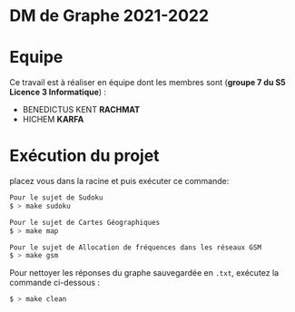 # DM de Graphe 2021-2022

# Equipe

Ce travail est à réaliser en équipe dont les membres sont (**groupe 7 du S5 Licence 3 Informatique**) :

- BENEDICTUS KENT **RACHMAT**
- HICHEM **KARFA**

# Exécution du projet

placez vous dans la racine et puis exécuter ce commande:

```bash
Pour le sujet de Sudoku
$ > make sudoku

Pour le sujet de Cartes Géographiques
$ > make map

Pour le sujet de Allocation de fréquences dans les réseaux GSM
$ > make gsm
```

Pour nettoyer les réponses du graphe sauvegardée en `.txt`, exécutez la commande ci-dessous :

```bash
$ > make clean
```
